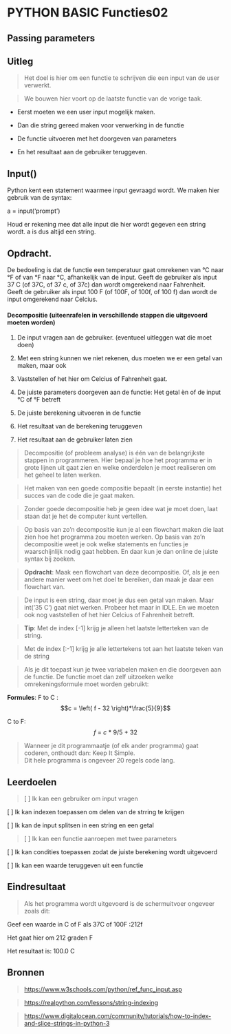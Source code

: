 # PYTHON BASIC Functies02

## Passing parameters

## Uitleg

>   Het doel is hier om een functie te schrijven die een input van de user
>   verwerkt.

>   We bouwen hier voort op de laatste functie van de vorige taak.

-   Eerst moeten we een user input mogelijk maken.

-   Dan die string gereed maken voor verwerking in de functie

-   De functie uitvoeren met het doorgeven van parameters

-   En het resultaat aan de gebruiker teruggeven.

## Input()

Python kent een statement waarmee input gevraagd wordt. We maken hier gebruik
van de syntax:

a = input(‘prompt’)

Houd er rekening mee dat alle input die hier wordt gegeven een string wordt. a
is dus altijd een string.

## Opdracht.

De bedoeling is dat de functie een temperatuur gaat omrekenen van °C naar °F of
van °F naar °C, afhankelijk van de input. Geeft de gebruiker als input 37 C (of
37C, of 37 c, of 37c) dan wordt omgerekend naar Fahrenheit.  
Geeft de gebruiker als input 100 F (of 100F, of 100f, of 100 f) dan wordt de
input omgerekend naar Celcius.

#### Decompositie (uiteenrafelen in verschillende stappen die uitgevoerd moeten worden)

1.  De input vragen aan de gebruiker. (eventueel uitleggen wat die moet doen)

2.  Met een string kunnen we niet rekenen, dus moeten we er een getal van maken,
    maar ook

3.  Vaststellen of het hier om Celcius of Fahrenheit gaat.

4.  De juiste parameters doorgeven aan de functie: Het getal èn of de input °C
    of °F betreft

5.  De juiste berekening uitvoeren in de functie

6.  Het resultaat van de berekening teruggeven

7.  Het resultaat aan de gebruiker laten zien

>   Decompositie (of probleem analyse) is één van de belangrijkste stappen in
>   programmeren. Hier bepaal je hoe het programma er in grote lijnen uit gaat
>   zien en welke onderdelen je moet realiseren om het geheel te laten werken.

>   Het maken van een goede compositie bepaalt (in eerste instantie) het succes
>   van de code die je gaat maken.

>   Zonder goede decompositie heb je geen idee wat je moet doen, laat staan dat
>   je het de computer kunt vertellen.

>   Op basis van zo’n decompositie kun je al een flowchart maken die laat zien
>   hoe het programma zou moeten werken. Op basis van zo’n decompositie weet je
>   ook welke statements en functies je waarschijnlijk nodig gaat hebben. En
>   daar kun je dan online de juiste syntax bij zoeken.

>   **Opdracht**: Maak een flowchart van deze decompositie. Of, als je een
>   andere manier weet om het doel te bereiken, dan maak je daar een flowchart
>   van.

>   De input is een string, daar moet je dus een getal van maken. Maar int(’35
>   C’) gaat niet werken. Probeer het maar in IDLE. En we moeten ook nog
>   vaststellen of het hier Celcius of Fahrenheit betreft.

>   **Tip**: Met de index [-1] krijg je alleen het laatste letterteken van de
>   string.

>   Met de index [:-1] krijg je alle lettertekens tot aan het laatste teken van
>   de string

>   Als je dit toepast kun je twee variabelen maken en die doorgeven aan de
>   functie. De functie moet dan zelf uitzoeken welke omrekeningsformule moet
>   worden gebruikt:

**Formules**: F to C : $$c = \left( f - 32 \right)*\frac{5}{9}$$

C to F: $$f\  = \ c\ *\ 9/5\  + \ 32$$

>   Wanneer je dit programmaatje (of elk ander programma) gaat coderen, onthoudt
>   dan: Keep It Simple.  
>   Dit hele programma is ongeveer 20 regels code lang.

## Leerdoelen

>   [ ] Ik kan een gebruiker om input vragen

[ ] Ik kan indexen toepassen om delen van de strring te krijgen

[ ] Ik kan de input splitsen in een string en een getal

>   [ ] Ik kan een functie aanroepen met twee parameters

[ ] Ik kan condities toepassen zodat de juiste berekening wordt uitgevoerd

[ ] Ik kan een waarde teruggeven uit een functie

## Eindresultaat

>   Als het programma wordt uitgevoerd is de schermuitvoer ongeveer zoals dit:

Geef een waarde in C of F als 37C of 100F :212f

Het gaat hier om 212 graden F

Het resultaat is: 100.0 C

## Bronnen

>   <https://www.w3schools.com/python/ref_func_input.asp>

>   <https://realpython.com/lessons/string-indexing>

>   <https://www.digitalocean.com/community/tutorials/how-to-index-and-slice-strings-in-python-3>
